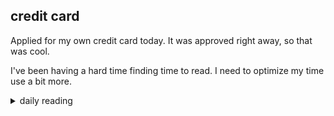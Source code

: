 ## credit card 

Applied for my own credit card today. It was approved right away, so that was cool.

I've been having a hard time finding time to read. I need to optimize my time use a bit more.

<details markdown="1">
<summary>daily reading</summary>

| {{ page.date | date: "%B %-d, %Y" }} |
| :-------------: |
| [2 Sam. 12; 2 Cor. 5; Ezek. 19; Ps. 64–65]({% link _Bible/Bible-year-1.md %}) |
| [BC 28; HC 94-98; CD V: Art. 1-3]({% link _three_forms/three-forms-month-2.md %}) |
| [The Nicene Creed](https://threeforms.org/the-nicene-creed/) |

</details>